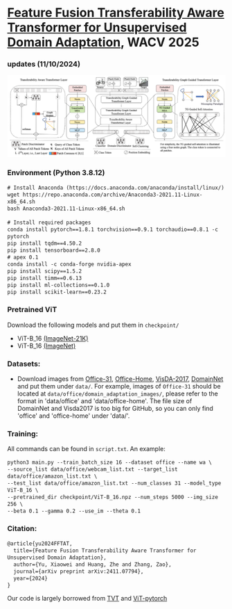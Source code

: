 # [Feature Fusion Transferability Aware Transformer for Unsupervised Domain Adaptation](https://arxiv.org/pdf/2411.07794), WACV 2025

### updates (11/10/2024)
<!--  Add the environment requirements to reproduce the results.  --> 

<p align="left"> 
<img width="800" src="https://github.com/Shawey94/FFTAT/blob/main/image.png">
</p>

### Environment (Python 3.8.12)
```
# Install Anaconda (https://docs.anaconda.com/anaconda/install/linux/)
wget https://repo.anaconda.com/archive/Anaconda3-2021.11-Linux-x86_64.sh
bash Anaconda3-2021.11-Linux-x86_64.sh

# Install required packages
conda install pytorch==1.8.1 torchvision==0.9.1 torchaudio==0.8.1 -c pytorch
pip install tqdm==4.50.2
pip install tensorboard==2.8.0
# apex 0.1
conda install -c conda-forge nvidia-apex
pip install scipy==1.5.2
pip install timm==0.6.13
pip install ml-collections==0.1.0
pip install scikit-learn==0.23.2
```

### Pretrained ViT
Download the following models and put them in `checkpoint/`
- ViT-B_16 [(ImageNet-21K)](https://storage.cloud.google.com/vit_models/imagenet21k/ViT-B_16.npz?_ga=2.49067683.-40935391.1637977007)
- ViT-B_16 [(ImageNet)](https://console.cloud.google.com/storage/browser/_details/vit_models/sam/ViT-B_16.npz;tab=live_object)


<!-- 
TVT with ViT-B_16 (ImageNet-21K) performs a little bit better than TVT with ViT-B_16 (ImageNet):
<p align="left"> 
<img width="500" src="https://github.com/uta-smile/TVT/blob/main/ImageNet_vs_ImageNet21K.png">
</p>
 --> 

### Datasets:

- Download images from [Office-31](https://drive.google.com/file/d/0B4IapRTv9pJ1WGZVd1VDMmhwdlE/view?resourcekey=0-gNMHVtZfRAyO_t2_WrOunA), [Office-Home](https://drive.google.com/file/d/0B81rNlvomiwed0V1YUxQdC1uOTg/view?resourcekey=0-2SNWq0CDAuWOBRRBL7ZZsw), [VisDA-2017](https://github.com/VisionLearningGroup/taskcv-2017-public/tree/master/classification), [DomainNet](https://ai.bu.edu/M3SDA/#dataset) and put them under `data/`. For example, images of `Office-31` should be located at `data/office/domain_adaptation_images/`, please refer to the format in 'data/office' and 'data/office-home'. The file size of DomainNet and Visda2017 is too big for GitHub, so you can only find 'office' and 'office-home' under 'data/'.

### Training:

All commands can be found in `script.txt`. An example:
```
python3 main.py --train_batch_size 16 --dataset office --name wa \
--source_list data/office/webcam_list.txt --target_list data/office/amazon_list.txt \
--test_list data/office/amazon_list.txt --num_classes 31 --model_type ViT-B_16 \
--pretrained_dir checkpoint/ViT-B_16.npz --num_steps 5000 --img_size 256 \
--beta 0.1 --gamma 0.2 --use_im --theta 0.1
```

<!-- 
### Attention Map Visualization:
```
python3 visualize.py --dataset office --name wa --num_classes 31 --image_path att_visual.txt --img_size 256
```
The code will automatically use the best model in `wa` to visualize the attention maps of images in `att_visual.txt`. `att_visual.txt` contains image paths you want to visualize, for example:
```
/data/office/domain_adaptation_images/dslr/images/calculator/frame_0001.jpg 5
/data/office/domain_adaptation_images/dslr/images/calculator/frame_0002.jpg 5
/data/office/domain_adaptation_images/dslr/images/calculator/frame_0003.jpg 5
/data/office/domain_adaptation_images/dslr/images/calculator/frame_0004.jpg 5
/data/office/domain_adaptation_images/dslr/images/calculator/frame_0005.jpg 5
```
 --> 

### Citation:
```
@article{yu2024FFTAT,
  title={Feature Fusion Transferability Aware Transformer for Unsupervised Domain Adaptation},
  author={Yu, Xiaowei and Huang, Zhe and Zhang, Zao},
  journal={arXiv preprint arXiv:2411.07794},
  year={2024}
}
```
Our code is largely borrowed from [TVT](https://github.com/uta-smile/TVT) and [ViT-pytorch](https://github.com/jeonsworld/ViT-pytorch)
